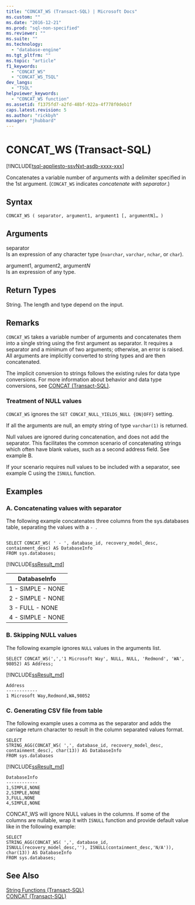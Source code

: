 ```yaml
---
title: "CONCAT_WS (Transact-SQL) | Microsoft Docs"
ms.custom: ""
ms.date: "2016-12-21"
ms.prod: "sql-non-specified"
ms.reviewer: ""
ms.suite: ""
ms.technology: 
  - "database-engine"
ms.tgt_pltfrm: ""
ms.topic: "article"
f1_keywords: 
  - "CONCAT_WS"
  - "CONCAT_WS_TSQL"
dev_langs: 
  - "TSQL"
helpviewer_keywords: 
  - "CONCAT_WS function"
ms.assetid: f1375fd7-a2fd-48bf-922a-4f778f0deb1f
caps.latest.revision: 5
ms.author: "rickbyh"
manager: "jhubbard"
---
```

# CONCAT_WS (Transact-SQL)
[!INCLUDE[tsql-appliesto-ssvNxt-asdb-xxxx-xxx](../../a9notintoc/includes/tsql-appliesto-ssvnxt-asdb-xxxx-xxx.md)]

Concatenates a variable number of arguments with a delimiter specified in the 1st argument. (`CONCAT_WS` indicates *concatenate with separator*.)

##  Syntax   
```
CONCAT_WS ( separator, argument1, argument1 [, argumentN]… ) 
```

## Arguments   

separator   
Is an expression of any character type (`nvarchar`, `varchar`, `nchar`, or `char`).

argument1, argument2, argument*N*   
Is an expression of any type.

## Return Types   
String. The length and type depend on the input.

## Remarks   

`CONCAT_WS` takes a variable number of arguments and concatenates them into a single string using the first argument as separator. It requires a separator and a minimum of two arguments; otherwise, an error is raised. All arguments are implicitly converted to string types and are then concatenated. 


The implicit conversion to strings follows the existing rules for data type conversions. For more information about behavior and data type conversions, see [CONCAT (Transact-SQL)](../../t-sql/functions/concat-transact-sql.md).

### Treatment of NULL values

`CONCAT_WS` ignores the `SET CONCAT_NULL_YIELDS_NULL {ON|OFF}` setting.

If all the arguments are null, an empty string of type `varchar(1)` is returned. 

Null values are ignored during concatenation, and does not add the separator. This facilitates the common scenario of concatenating strings which often have blank values, such as a second address field. See example B.

If your scenario requires null values to be included with a separator, see example C using the `ISNULL` function.


## Examples   


### A.  Concatenating values with separator
The following example concatenates three columns from the sys.databases table, separating the values with a  `- `.   
```tsql

SELECT CONCAT_WS( ' - ', database_id, recovery_model_desc, containment_desc) AS DatabaseInfo
FROM sys.databases;
```

[!INCLUDE[ssResult_md](../../relational-databases/includes/ssresult-md.md)]   

|DatabaseInfo |  
|---------|
|1 - SIMPLE - NONE |
|2 - SIMPLE - NONE |
|3 - FULL - NONE |
|4 - SIMPLE - NONE |


### B.  Skipping NULL values
The following example ignores `NULL` values in the arguments list.

```tsql
SELECT CONCAT_WS(',','1 Microsoft Way', NULL, NULL, 'Redmond', 'WA', 98052) AS Address;
```

[!INCLUDE[ssResult_md](../../relational-databases/includes/ssresult-md.md)]   

```
Address
------------   
1 Microsoft Way,Redmond,WA,98052
```

### C.  Generating CSV file from table
The following example uses a comma as the separator and adds the carriage return character to result in the column separated values format.
```tsql
SELECT 
STRING_AGG(CONCAT_WS( ',', database_id, recovery_model_desc, containment_desc), char(13)) AS DatabaseInfo
FROM sys.databases
```

[!INCLUDE[ssResult_md](../../relational-databases/includes/ssresult-md.md)]   

```
DatabaseInfo
------------   
1,SIMPLE,NONE
2,SIMPLE,NONE
3,FULL,NONE 
4,SIMPLE,NONE 
```

CONCAT_WS will ignore NULL values in the columns. If some of the columns are nullable, wrap it with `ISNULL` function and provide default value like in the following example:

```tsql
SELECT 
STRING_AGG(CONCAT_WS( ',', database_id, ISNULL(recovery_model_desc,''), ISNULL(containment_desc,'N/A')), char(13)) AS DatabaseInfo
FROM sys.databases;
```

## See Also

[String Functions (Transact-SQL)](../../t-sql/functions/string-functions-transact-sql.md)   
[CONCAT (Transact-SQL)](../../t-sql/functions/concat-transact-sql.md)      
